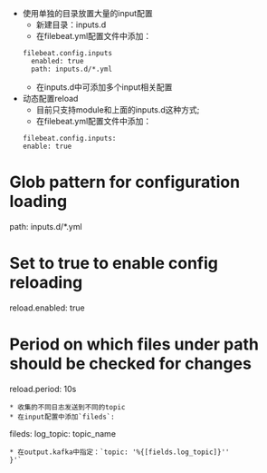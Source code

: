 * 使用单独的目录放置大量的input配置
  * 新建目录：inputs.d
  * 在filebeat.yml配置文件中添加：
  ```
  filebeat.config.inputs
    enabled: true
    path: inputs.d/*.yml
  ```
  * 在inputs.d中可添加多个input相关配置
* 动态配置reload
  * 目前只支持module和上面的inputs.d这种方式;
  * 在filebeat.yml配置文件中添加：
  ```
  filebeat.config.inputs:
  enable: true
# Glob pattern for configuration loading
path: inputs.d/*.yml

# Set to true to enable config reloading
reload.enabled: true 

# Period on which files under path should be checked for changes
reload.period: 10s
  ```
* 收集的不同日志发送到不同的topic
  * 在input配置中添加`fileds`:
  ```
  fileds:
    log_topic: topic_name
  ```
  * 在output.kafka中指定：`topic: '%{[fields.log_topic]}''
  }'`
  
